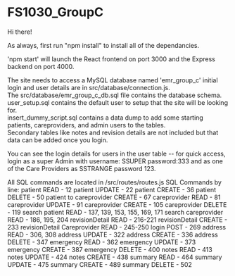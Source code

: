 # FS1030_GroupC

Hi there!

As always, first run "npm install" to install all of the dependancies.

'npm start' will launch the React frontend on port 3000 and the Express backend on port 4000.

The site needs to access a MySQL database named 'emr_group_c'
    initial login and user details are in src/database/connection.js.  
    The src/database/emr_group_c_db.sql file contains the database schema.  
    user_setup.sql contains the default user to setup that the site will be looking for.  
    insert_dummy_script.sql contains a data dump to add some starting patients, careproviders, and admin users to the tables.  
    Secondary tables like notes and revision details are not included but that data can be added once you login.

You can see the login details for users in the user table 
    -- for quick access, login as a super Admin with username: SSUPER password:333 and as one of the Care Providers as SSTRANGE password 123.

All SQL commands are located in /src/routes/routes.js
SQL Commands by line:
    patient READ - 12
    patient UPDATE - 22
    patient CREATE - 36
    patient DELETE - 50
    patient to careprovider CREATE - 67
    careprovider READ - 81
    careprovider UPDATE - 91
    careprovider CREATE - 105
    careprovider DELETE - 119
    search patient READ - 137, 139, 153, 155, 169, 171
    search careprovider READ - 186, 195, 204
    revisionDetail READ - 216-221
    revisionDetail CREATE - 233
    revisionDetail Careprovider READ - 245-250
    login POST - 269
    address READ - 306, 308
    address UPDATE - 322
    address CREATE - 336
    address DELETE - 347
    emergency READ - 362
    emergency UPDATE - 373
    emergency CREATE - 387
    emergency DELETE - 400
    notes READ - 413
    notes UPDATE - 424
    notes CREATE - 438
    <!-- notes DELETE - 449 -->
    summary READ - 464
    summary UPDATE - 475
    summary CREATE - 489
    summary DELETE - 502
